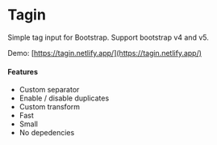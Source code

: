 # Tagin
Simple tag input for Bootstrap. Support bootstrap v4 and v5.

Demo: [https://tagin.netlify.app/](https://tagin.netlify.app/)

#### Features
* Custom separator
* Enable / disable duplicates
* Custom transform
* Fast
* Small
* No depedencies
